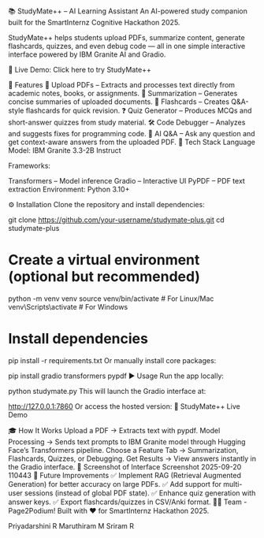 📚 StudyMate++ – AI Learning Assistant
An AI-powered study companion built for the SmartInternz Cognitive Hackathon 2025.

StudyMate++ helps students upload PDFs, summarize content, generate flashcards, quizzes, and even debug code — all in one simple interactive interface powered by IBM Granite AI and Gradio.

🔗 Live Demo: Click here to try StudyMate++

🚀 Features
📂 Upload PDFs – Extracts and processes text directly from academic notes, books, or assignments.
📝 Summarization – Generates concise summaries of uploaded documents.
🎯 Flashcards – Creates Q&A-style flashcards for quick revision.
❓ Quiz Generator – Produces MCQs and short-answer quizzes from study material.
🛠️ Code Debugger – Analyzes and suggests fixes for programming code.
🤖 AI Q&A – Ask any question and get context-aware answers from the uploaded PDF.
🧠 Tech Stack
Language Model: IBM Granite 3.3-2B Instruct

Frameworks:

Transformers – Model inference
Gradio – Interactive UI
PyPDF – PDF text extraction
Environment: Python 3.10+

⚙️ Installation
Clone the repository and install dependencies:

git clone https://github.com/your-username/studymate-plus.git
cd studymate-plus

# Create a virtual environment (optional but recommended)
python -m venv venv
source venv/bin/activate   # For Linux/Mac
venv\Scripts\activate      # For Windows

# Install dependencies
pip install -r requirements.txt
Or manually install core packages:

pip install gradio transformers pypdf
▶️ Usage
Run the app locally:

python studymate.py
This will launch the Gradio interface at:

http://127.0.0.1:7860
Or access the hosted version: 🔗 StudyMate++ Live Demo

🎓 How It Works
Upload a PDF → Extracts text with pypdf.
Model Processing → Sends text prompts to IBM Granite model through Hugging Face’s Transformers pipeline.
Choose a Feature Tab → Summarization, Flashcards, Quizzes, or Debugging.
Get Results → View answers instantly in the Gradio interface.
📸 Screenshot of Interface
Screenshot 2025-09-20 110443
🌟 Future Improvements
✅ Implement RAG (Retrieval Augmented Generation) for better accuracy on large PDFs.
✅ Add support for multi-user sessions (instead of global PDF state).
✅ Enhance quiz generation with answer keys.
✅ Export flashcards/quizzes in CSV/Anki format.
👩‍💻 Team - Page2Podium!
Built with ❤️ for SmartInternz Hackathon 2025.

Priyadarshini R
Maruthiram M
Sriram R
